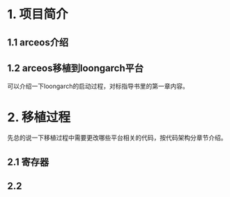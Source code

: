 # 1. 项目简介

## 1.1 arceos介绍

## 1.2 arceos移植到loongarch平台

可以介绍一下loongarch的启动过程，对标指导书里的第一章内容。

# 2. 移植过程

先总的说一下移植过程中需要更改哪些平台相关的代码，按代码架构分章节介绍。

## 2.1 寄存器

## 2.2 
